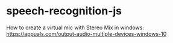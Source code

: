# speech-recognition-js

How to create a virtual mic with Stereo Mix in windows:
https://appuals.com/output-audio-multiple-devices-windows-10
